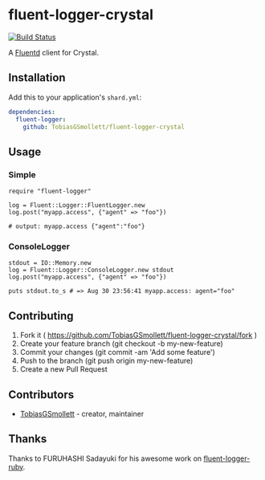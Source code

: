 # fluent-logger-crystal
[![Build Status](https://travis-ci.org/TobiasGSmollett/fluent-logger-crystal.svg?branch=master)](https://travis-ci.org/TobiasGSmollett/fluent-logger-crystal)

A [Fluentd](https://www.fluentd.org/) client for Crystal.

## Installation

Add this to your application's `shard.yml`:

```yaml
dependencies:
  fluent-logger:
    github: TobiasGSmollett/fluent-logger-crystal
```

## Usage

### Simple
```crystal
require "fluent-logger"

log = Fluent::Logger::FluentLogger.new
log.post("myapp.access", {"agent" => "foo"})

# output: myapp.access {"agent":"foo"}
```

### ConsoleLogger
```crystal
stdout = IO::Memory.new
log = Fluent::Logger::ConsoleLogger.new stdout
log.post("myapp.access", {"agent" => "foo"})

puts stdout.to_s # => Aug 30 23:56:41 myapp.access: agent="foo"
```

## Contributing

1. Fork it ( https://github.com/TobiasGSmollett/fluent-logger-crystal/fork )
2. Create your feature branch (git checkout -b my-new-feature)
3. Commit your changes (git commit -am 'Add some feature')
4. Push to the branch (git push origin my-new-feature)
5. Create a new Pull Request

## Contributors

- [TobiasGSmollett](https://github.com/TobiasGSmollett)  - creator, maintainer

## Thanks
Thanks to FURUHASHI Sadayuki for his awesome work on [fluent-logger-ruby](https://github.com/fluent/fluent-logger-ruby).
